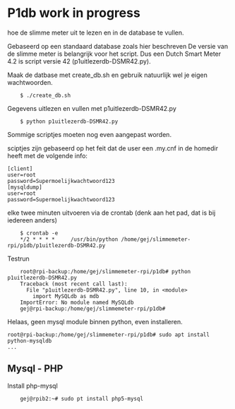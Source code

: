 # P1db work in progress

hoe de slimme meter uit te lezen en in de database te vullen.

Gebaseerd op een standaard database zoals hier beschreven
De versie van de slimme meter is belangrijk voor het script. Dus een Dutch Smart Meter 4.2 is script versie 42 (p1uitlezerdb-DSMR42.py).


Maak de datbase met create_db.sh en gebruik natuurlijk wel je eigen wachtwoorden.
```
	$ ./create_db.sh
```


Gegevens uitlezen en vullen met p1uitlezerdb-DSMR42.py

```
	$ python p1uitlezerdb-DSMR42.py
```
Sommige scriptjes moeten nog even aangepast worden.

sciptjes zijn gebaseerd op het feit dat de user een .my.cnf in de homedir heeft met de volgende info:

	[client]
	user=root
	password=Supermoelijkwachtwoord123
	[mysqldump]
	user=root
	password=Supermoelijkwachtwoord123


elke twee minuten uitvoeren via de crontab
(denk aan het pad, dat is bij iedereen anders)

```
	$ crontab -e
	*/2 * * * *     /usr/bin/python /home/gej/slimmemeter-rpi/p1db/p1uitlezerdb-DSMR42.py
```

Testrun

```
	root@rpi-backup:/home/gej/slimmemeter-rpi/p1db# python p1uitlezerdb-DSMR42.py
	Traceback (most recent call last):
	  File "p1uitlezerdb-DSMR42.py", line 10, in <module>
	    import MySQLdb as mdb
	ImportError: No module named MySQLdb
	gej@rpi-backup:/home/gej/slimmemeter-rpi/p1db# 
```

Helaas, geen mysql module binnen python, even installeren.

```
root@rpi-backup:/home/gej/slimmemeter-rpi/p1db# sudo apt install python-mysqldb
...
```
## Mysql - PHP

Install php-mysql

```
	gej@rpib2:~# sudo pt install php5-mysql
```

